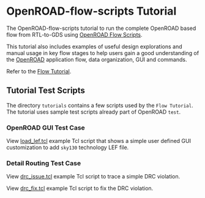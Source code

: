 # OpenROAD-flow-scripts Tutorial

The OpenROAD-flow-scripts tutorial to run the complete
OpenROAD based flow from RTL-to-GDS using [OpenROAD Flow
Scripts](https://github.com/The-OpenROAD-Project/OpenROAD-flow-scripts).

This tutorial also includes examples of useful design explorations and
manual usage in key flow stages to help users gain a good understanding of
the [OpenROAD](https://openroad.readthedocs.io/en/latest/main/README.html)
application flow, data organization, GUI and commands.

Refer to the [Flow
Tutorial](https://openroad.readthedocs.io/en/latest/tutorials/FlowTutorial.html).

## Tutorial Test Scripts

The directory `tutorials` contains a few scripts used by the `Flow
Tutorial`. The tutorial uses sample test scripts already part of OpenROAD
`test`.

### OpenROAD GUI Test Case
View [load_lef.tcl](./scripts/gui/load_lef.tcl) example Tcl script that shows
a simple user defined GUI customization to add `sky130` technology LEF file.

### Detail Routing Test Case
View [drc_issue.tcl](./scripts/drt/drc_issue.tcl) example Tcl script to
trace a simple DRC violation.

View [drc_fix.tcl](./scripts/drt/drc_fix.tcl) example Tcl script to fix
the DRC violation.
